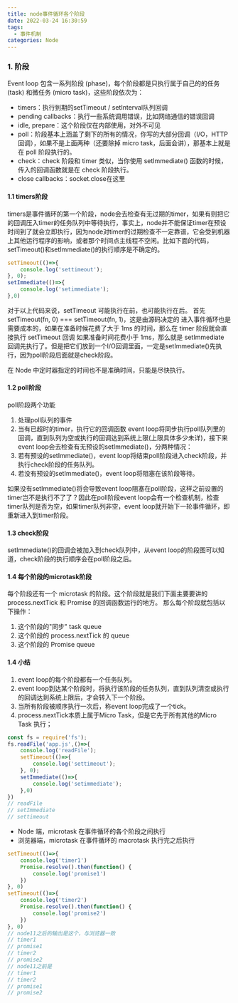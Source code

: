 ```yaml
---
title: node事件循环各个阶段
date: 2022-03-24 16:30:59
tags: 
  - 事件机制
categories: Node
---
```

### 1. 阶段
Event loop 包含一系列阶段 (phase)，每个阶段都是只执行属于自己的的任务 (task) 和微任务 (micro task)，这些阶段依次为：

- timers：执行到期的setTimeout / setInterval队列回调
- pending callbacks：执行一些系统调用错误，比如网络通信的错误回调
- idle, prepare：这个阶段仅在内部使用，对外不可见
- poll：阶段基本上涵盖了剩下的所有的情况，你写的大部分回调（I/O，HTTP回调），如果不是上面两种（还要除掉 micro task，后面会讲），那基本上就是在 poll 阶段执行的。
- check：check 阶段和 timer 类似，当你使用 setImmediate() 函数的时候，传入的回调函数就是在 check 阶段执行。
- close callbacks：socket.close在这里

#### 1.1 timers阶段
 timers是事件循环的第一个阶段，node会去检查有无过期的timer，如果有则把它的回调压入timer的任务队列中等待执行，事实上，node并不能保证timer在预设时间到了就会立即执行，因为node对timer的过期检查不一定靠谱，它会受到机器上其他运行程序的影响，或者那个时间点主线程不空闲。比如下面的代码，setTimeout()和setImmediate()的执行顺序是不确定的。
 ```javascript
 setTimeout(()=>{
     console.log('settimeout');
 }, 0);
 setImmediate(()=>{
     console.log('setimmediate');
 },0)
 ```
 对于以上代码来说，setTimeout 可能执行在前，也可能执行在后。
首先 setTimeout(fn, 0) === setTimeout(fn, 1)，这是由源码决定的
进入事件循环也是需要成本的，如果在准备时候花费了大于 1ms 的时间，那么在 timer 阶段就会直接执行 setTimeout 回调
如果准备时间花费小于 1ms，那么就是 setImmediate 回调先执行了。但是把它们放到一个I/O回调里面，一定是setImmediate()先执行，因为poll阶段后面就是check阶段。

在 Node 中定时器指定的时间也不是准确时间，只能是尽快执行。

 #### 1.2 poll阶段
 poll阶段两个功能
1. 处理poll队列的事件
2. 当有已超时的timer，执行它的回调函数
event loop将同步执行poll队列里的回调，直到队列为空或执行的回调达到系统上限(上限具体多少未详)，接下来event loop会去检查有无预设的setImmediate()，分两种情况：
1. 若有预设的setImmediate()，event loop将结束poll阶段进入check阶段，并执行check阶段的任务队列。
2. 若没有预设的setImmediate()，event loop将阻塞在该阶段等待。
   
如果没有setImmediate()将会导致event loop阻塞在poll阶段，这样之前设置的timer岂不是执行不了了？因此在poll阶段event loop会有一个检查机制，检查timer队列是否为空，如果timer队列非空，event loop就开始下一轮事件循环，即重新进入到timer阶段。

#### 1.3 check阶段
setImmediate()的回调会被加入到check队列中，从event loop的阶段图可以知道，check阶段的执行顺序会在poll阶段之后。

#### 1.4 每个阶段的microtask阶段
每个阶段还有一个 microtask 的阶段。这个阶段就是我们下面主要要讲的 process.nextTick 和 Promise 的回调函数运行的地方。
那么每个阶段就包括以下操作：
1. 这个阶段的"同步" task queue
2. 这个阶段的 process.nextTick 的 queue
3. 这个阶段的 Promise queue

#### 1.4 小结
1. event loop的每个阶段都有一个任务队列。
2. event loop到达某个阶段时，将执行该阶段的任务队列，直到队列清空或执行的回调达到系统上限后，才会转入下一个阶段。
3. 当所有阶段被顺序执行一次后，称event loop完成了一个tick。
4. process.nextTick本质上属于Micro Task，但是它先于所有其他的Micro Task 执行；
```javascript
const fs = require('fs');
fs.readFile('app.js',()=>{
    console.log('readFile');
    setTimeout(()=>{
        console.log('settimeout');
    }, 0);
    setImmediate(()=>{
        console.log('setimmediate');
    },0)
})
// readFile
// setImmediate
// settimeout
```
- Node 端，microtask 在事件循环的各个阶段之间执行
- 浏览器端，microtask 在事件循环的 macrotask 执行完之后执行

```javascript
setTimeout(()=>{
    console.log('timer1')
    Promise.resolve().then(function() {
        console.log('promise1')
    })
}, 0)
setTimeout(()=>{
    console.log('timer2')
    Promise.resolve().then(function() {
        console.log('promise2')
    })
}, 0)
// node11之后的输出是这个，与浏览器一致
// timer1
// promise1
// timer2
// promise2
// node11之前是
// timer1
// timer2
// promise1
// promise2
```